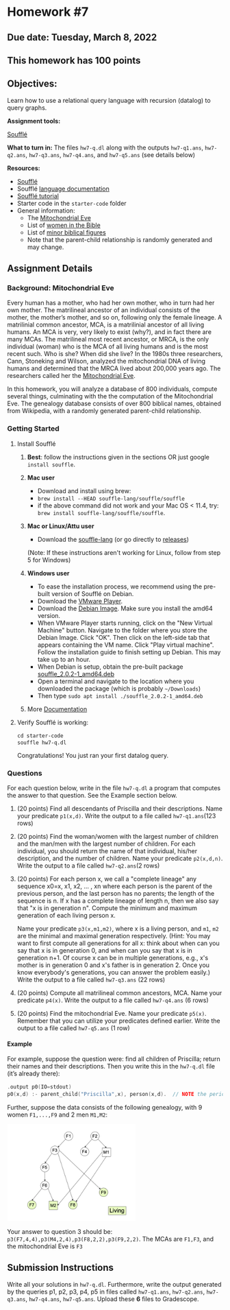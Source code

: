# Homework #7

## Due date: Tuesday, March 8, 2022

## This homework has 100 points

## Objectives:

Learn how to use a relational query language with recursion (datalog) to query graphs.  

**Assignment tools:**

[Soufflé](https://souffle-lang.github.io)

**What to turn in:** The files `hw7-q.dl` along with the outputs `hw7-q1.ans`, `hw7-q2.ans`, `hw7-q3.ans`, `hw7-q4.ans`, and `hw7-q5.ans` (see details below)

**Resources:**

- [Soufflé](https://souffle-lang.github.io)
- Soufflé [language documentation](https://souffle-lang.github.io/docs.html)
- [Soufflé tutorial](https://souffle-lang.github.io/tutorial)
- Starter code in the `starter-code` folder
- General information:
  - The [Mitochondrial Eve](https://en.wikipedia.org/wiki/Mitochondrial_Eve)
  - List of [women in the Bible](https://en.wikipedia.org/wiki/List_of_women_in_the_Bible)
  - List of [minor biblical figures](https://en.wikipedia.org/wiki/List_of_minor_Old_Testament_figures,_A%E2%80%93K)
  - Note that the parent-child relationship is randomly generated and may change.

## Assignment Details

### Background: Mitochondrial Eve

Every human has a mother, who had her own mother, who in turn had her own mother.  The matrilineal ancestor of an individual consists of the mother, the mother’s mother, and so on, following only the female lineage.  A matrilinial common ancestor, MCA, is a matrilinial ancestor of all living humans.  An MCA is very, very likely to exist (why?), and in fact there are many MCAs.  The matrilineal most recent ancestor, or MRCA, is the only individual (woman) who is the MCA of all living humans and is the most recent such.  Who is she?  When did she live?  In the 1980s three researchers, Cann, Stoneking and Wilson, analyzed the mitochondrial DNA of living humans and determined that the MRCA lived about 200,000 years ago.  The researchers called her the [Mitochondrial Eve](https://en.wikipedia.org/wiki/Mitochondrial_Eve).

In this homework, you will analyze a database of 800 individuals, compute several things, culminating with the the computation of the Mitochondrial Eve.  The genealogy database consists of over 800 biblical names, obtained from Wikipedia, with a randomly generated parent-child relationship.

### Getting Started

1. Install Soufflé
    1. **Best**: follow the instructions given in the sections OR just google `install souffle`.

    2. **Mac user**
        - Download and install using brew: 
        - `brew install --HEAD souffle-lang/souffle/souffle`
        - if the above command did not work and your Mac OS < 11.4, try: `brew install souffle-lang/souffle/souffle`.

    3. **Mac or Linux/Attu user**
        - Download the [souffle-lang](https://github.com/souffle-lang/souffle) (or go directly to [releases](https://github.com/souffle-lang/souffle/releases/tag/2.1))

        (Note: If these instructions aren't working for Linux, follow from step 5 for Windows)

    3. **Windows user**
        - To ease the installation process, we recommend using the pre-built version of Soufflé on Debian.
        - Download the [VMware Player](https://my.vmware.com/en/web/vmware/downloads/info/slug/desktop_end_user_computing/vmware_workstation_player/16_0).
        - Download the [Debian Image](https://www.debian.org/distrib/netinst). Make sure you install the amd64 version.
        - When VMware Player starts running, click on the "New Virtual Machine" button.  Navigate to the folder where you store the Debian Image. Click "OK".  Then click on the left-side tab that appears containing the VM name. Click "Play virtual machine". Follow the installation guide to finish setting up Debian. This may take up to an hour.
        - When Debian is setup, obtain the pre-built package [souffle_2.0.2-1_amd64.deb](https://github.com/souffle-lang/souffle/releases/tag/2.0.2)
        - Open a terminal and navigate to the location where you downloaded the package (which is probably `~/Downloads`)
        - Then type `sudo apt install ./souffle_2.0.2-1_amd64.deb`

    4. More [Documentation](https://souffle-lang.github.io/install)

2. Verify Soufflé is working:

   ```shell
   cd starter-code
   souffle hw7-q.dl
   ```

   Congratulations! You just ran your first datalog query.

### Questions

For each question below, write in the file `hw7-q.dl` a program that computes the answer to that question. See the Example section below.

1. (20 points) Find all descendants of Priscilla and their descriptions.  Name your predicate `p1(x,d)`. Write the output to a file called `hw7-q1.ans`(123 rows)

2. (20 points) Find the woman/women with the largest number of children and the man/men with the largest number of children. For each individual, you should return the name of that individual, his/her description, and the number of children. Name your predicate `p2(x,d,n)`. Write the output to a file called `hw7-q2.ans`(2 rows)

3. (20 points) For each person x, we call a "complete lineage" any sequence x0=x, x1, x2, … , xn where each person is the parent of the previous person, and the last person has no parents; the length of the sequence is n.  If x has a complete lineage of length n, then we also say that "x is in generation n".  Compute the minimum and maximum generation of each living person x.

    Name your predicate `p3(x,m1,m2)`, where x is a living person, and `m1`, `m2` are the minimal and maximal generation respectively. (Hint: You may want to first compute all generations for all x: think about when can you say that x is in generation 0, and when can you say that x is in generation n+1.  Of course x can be in multiple generations, e.g., x's mother is in generation 0 and x's father is in generation 2.   Once you know everybody's generations, you can answer the problem easily.) Write the output to a file called `hw7-q3.ans` (22 rows)

4. (20 points) Compute all matrilineal common ancestors, MCA. Name your predicate `p4(x)`. Write the output to a file called `hw7-q4.ans` (6 rows)

5. (20 points) Find the mitochondrial Eve.  Name your predicate `p5(x)`. Remember that you can utilize your predicates defined earlier. Write the output to a file called `hw7-q5.ans` (1 row)

#### Example

For example, suppose the question were: find all children of Priscilla; return their names and their descriptions. Then you write this in the `hw7-q.dl` file (it’s already there):

```c
.output p0(IO=stdout)
p0(x,d) :- parent_child("Priscilla",x), person(x,d).  // NOTE the period at the end
```

Further, suppose the data consists of the following genealogy, with 9 women `F1,...,F9` and 2 men `M1,M2`:

  <img src="figs/ex.jpg" alt="small genealogy" width="300"/>

Your answer to question 3 should be: `p3(F7,4,4),p3(M4,2,4),p3(F8,2,2),p3(F9,2,2)`.  The MCAs are `F1,F3`, and the mitochondrial Eve is `F3`

## Submission Instructions

Write all your solutions in `hw7-q.dl`.  Furthermore, write the output generated by the queries p1, p2, p3, p4, p5 in files called `hw7-q1.ans`, `hw7-q2.ans`, `hw7-q3.ans`, `hw7-q4.ans`, `hw7-q5.ans`. Upload these **6** files to Gradescope.
